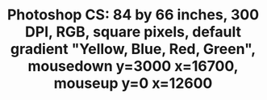 ---
ee_id_thing: '73'
site: '1'
type: '2'
inv_num: 2011-001
add_credit:
url: 2011-001-photoshop-cs
title: 'Photoshop CS: 84 by 66 inches, 300 DPI, RGB, square pixels, default gradient
  "Yellow, Blue, Red, Green", mousedown y=3000 x=16700, mouseup y=0 x=12600'
year: '2011'
display_year: '2011'
medium: Chromogenic print
dims: 84 inches by 66 inches
pitch:
ps:
live_url:
youtube:
related_code:
imgs: photoshop-cs-2011-001-full-cropped-database-AR.jpg
subheading:
download:
commission:
related:
layout: things-i-made
---
